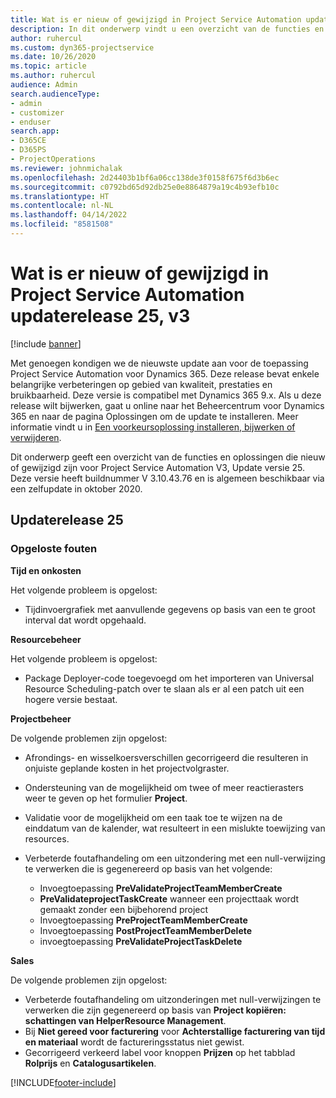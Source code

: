 ```yaml
---
title: Wat is er nieuw of gewijzigd in Project Service Automation updaterelease 25, v3
description: In dit onderwerp vindt u een overzicht van de functies en oplossingen die beschikbaar zijn voor Project Service Automation updaterelease 25, v3.
author: ruhercul
ms.custom: dyn365-projectservice
ms.date: 10/26/2020
ms.topic: article
ms.author: ruhercul
audience: Admin
search.audienceType:
- admin
- customizer
- enduser
search.app:
- D365CE
- D365PS
- ProjectOperations
ms.reviewer: johnmichalak
ms.openlocfilehash: 2d24403b1bf6a06cc138de3f0158f675f6d3b6ec
ms.sourcegitcommit: c0792bd65d92db25e0e8864879a19c4b93efb10c
ms.translationtype: HT
ms.contentlocale: nl-NL
ms.lasthandoff: 04/14/2022
ms.locfileid: "8581508"
---
```

# <a name="whats-new-or-changed-in-project-service-automation-update-release-25-v3"></a>Wat is er nieuw of gewijzigd in Project Service Automation updaterelease 25, v3

[!include [banner](../includes/psa-now-project-operations.md)]

Met genoegen kondigen we de nieuwste update aan voor de toepassing Project Service Automation voor Dynamics 365. Deze release bevat enkele belangrijke verbeteringen op gebied van kwaliteit, prestaties en bruikbaarheid. Deze versie is compatibel met Dynamics 365 9.x. Als u deze release wilt bijwerken, gaat u online naar het Beheercentrum voor Dynamics 365 en naar de pagina Oplossingen om de update te installeren. Meer informatie vindt u in [Een voorkeursoplossing installeren, bijwerken of verwijderen](/power-platform/admin/install-remove-preferred-solution).

Dit onderwerp geeft een overzicht van de functies en oplossingen die nieuw of gewijzigd zijn voor Project Service Automation V3, Update versie 25. Deze versie heeft buildnummer V 3.10.43.76 en is algemeen beschikbaar via een zelfupdate in oktober 2020.

## <a name="update-release-25"></a>Updaterelease 25

### <a name="bug-fixes"></a>Opgeloste fouten

**Tijd en onkosten**

Het volgende probleem is opgelost:

- Tijdinvoergrafiek met aanvullende gegevens op basis van een te groot interval dat wordt opgehaald.

**Resourcebeheer**

Het volgende probleem is opgelost:

- Package Deployer-code toegevoegd om het importeren van Universal Resource Scheduling-patch over te slaan als er al een patch uit een hogere versie bestaat.

**Projectbeheer**

De volgende problemen zijn opgelost:

- Afrondings- en wisselkoersverschillen gecorrigeerd die resulteren in onjuiste geplande kosten in het projectvolgraster.
- Ondersteuning van de mogelijkheid om twee of meer reactierasters weer te geven op het formulier **Project**.
- Validatie voor de mogelijkheid om een taak toe te wijzen na de einddatum van de kalender, wat resulteert in een mislukte toewijzing van resources.
- Verbeterde foutafhandeling om een uitzondering met een null-verwijzing te verwerken die is gegenereerd op basis van het volgende:

    - Invoegtoepassing **PreValidateProjectTeamMemberCreate**
    - **PreValidateprojectTaskCreate** wanneer een projecttaak wordt gemaakt zonder een bijbehorend project
    - Invoegtoepassing **PreProjectTeamMemberCreate**
    - Invoegtoepassing **PostProjectTeamMemberDelete**
    - invoegtoepassing **PreValidateProjectTaskDelete**

**Sales**

De volgende problemen zijn opgelost:

- Verbeterde foutafhandeling om uitzonderingen met null-verwijzingen te verwerken die zijn gegenereerd op basis van **Project kopiëren: schattingen van HelperResource Management**.
- Bij **Niet gereed voor facturering** voor **Achterstallige facturering van tijd en materiaal** wordt de factureringsstatus niet gewist.
- Gecorrigeerd verkeerd label voor knoppen **Prijzen** op het tabblad **Rolprijs** en **Catalogusartikelen**.


[!INCLUDE[footer-include](../includes/footer-banner.md)]
